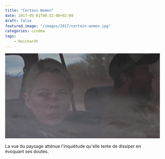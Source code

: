 ```yaml
---
title: "Certain Women"
date: 2017-05-01T00:52:00+02:00
draft: false
featured_image: "/images/2017/certain-women.jpg"
categories: cinéma
tags:
    - Reichardt
---
```


![certain-women](/images/2017/certain-women.jpg)

La vue du paysage atténue l'inquiétude qu'elle tente de dissiper en évoquant ses doutes.